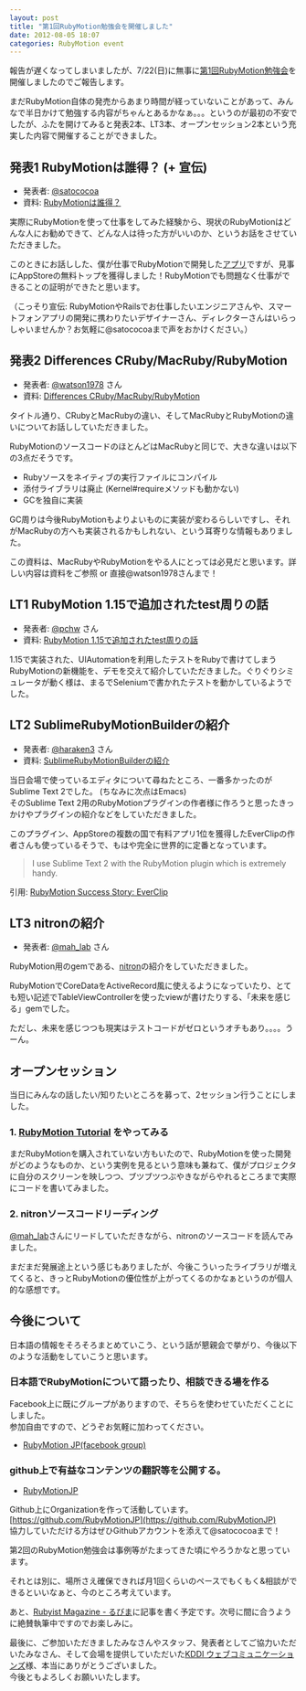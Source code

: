 ```yaml
---
layout: post
title: "第1回RubyMotion勉強会を開催しました"
date: 2012-08-05 18:07
categories: RubyMotion event
---
```

報告が遅くなってしまいましたが、7/22(日)に無事に[第1回RubyMotion勉強会](http://connpass.com/event/665/)を開催しましたのでご報告します。

まだRubyMotion自体の発売からあまり時間が経っていないことがあって、みんなで半日かけて勉強する内容がちゃんとあるかなぁ。。。というのが最初の不安でしたが、ふたを開けてみると発表2本、LT3本、オープンセッション2本という充実した内容で開催することができました。


## 発表1 RubyMotionは誰得？ (+ 宣伝)
- 発表者: [@satococoa](https://twitter.com/satococoa)
- 資料: [RubyMotionは誰得？](https://speakerdeck.com/u/satococoa/p/rubymotion-hashui-de-%3F)

<script async class="speakerdeck-embed" data-id="500b40cf4eac5400020565f7" data-ratio="1.299492385786802" src="//speakerdeck.com/assets/embed.js"></script>

実際にRubyMotionを使って仕事をしてみた経験から、現状のRubyMotionはどんな人にお勧めできて、どんな人は待った方がいいのか、というお話をさせていただきました。

このときにお話しした、僕が仕事でRubyMotionで開発した[アプリ](http://itunes.apple.com/jp/app/batteri-by-dapan/id538707566?mt=8)ですが、見事にAppStoreの無料トップを獲得しました！RubyMotionでも問題なく仕事ができることの証明ができたと思います。  

（こっそり宣伝: RubyMotionやRailsでお仕事したいエンジニアさんや、スマートフォンアプリの開発に携わりたいデザイナーさん、ディレクターさんはいらっしゃいませんか？お気軽に@satococoaまで声をおかけください。）


## 発表2 Differences CRuby/MacRuby/RubyMotion
- 発表者: [@watson1978](https://twitter.com/watson1978) さん
- 資料: [Differences CRuby/MacRuby/RubyMotion](https://speakerdeck.com/u/watson/p/rubymotion)

<script async class="speakerdeck-embed" data-id="500a284b4eac540002002cbe" data-ratio="1.3333333333333333" src="//speakerdeck.com/assets/embed.js"></script>

タイトル通り、CRubyとMacRubyの違い、そしてMacRubyとRubyMotionの違いについてお話ししていただきました。

RubyMotionのソースコードのほとんどはMacRubyと同じで、大きな違いは以下の3点だそうです。

- Rubyソースをネイティブの実行ファイルにコンパイル
- 添付ライブラリは廃止 (Kernel#requireメソッドも動かない)
- GCを独自に実装

GC周りは今後RubyMotionもよりよいものに実装が変わるらしいですし、それがMacRubyの方へも実装されるかもしれない、という耳寄りな情報もありました。

この資料は、MacRubyやRubyMotionをやる人にとっては必見だと思います。詳しい内容は資料をご参照 or 直接@watson1978さんまで！


## LT1 RubyMotion 1.15で追加されたtest周りの話
- 発表者: [@pchw](https://twitter.com/pchw) さん
- 資料: [RubyMotion 1.15で追加されたtest周りの話](https://speakerdeck.com/u/pchw/p/rubymotion-1-dot-15dezhui-jia-saretatestzhou-rifalsehua)

<script async class="speakerdeck-embed" data-id="500eced96005c30002059d98" data-ratio="1.7297297297297298" src="//speakerdeck.com/assets/embed.js"></script>

1.15で実装された、UIAutomationを利用したテストをRubyで書けてしまうRubyMotionの新機能を、デモを交えて紹介していただきました。ぐりぐりシミュレータが動く様は、まるでSeleniumで書かれたテストを動かしているようでした。


## LT2 SublimeRubyMotionBuilderの紹介
- 発表者: [@haraken3](https://twitter.com/haraken3) さん
- 資料: [SublimeRubyMotionBuilderの紹介](https://speakerdeck.com/u/haraken3/p/sublimerubymotionbuilderfalseshao-jie)

<script async class="speakerdeck-embed" data-id="500bf388d4056800020008b7" data-ratio="1.3333333333333333" src="//speakerdeck.com/assets/embed.js"></script>

当日会場で使っているエディタについて尋ねたところ、一番多かったのがSublime Text 2でした。 (ちなみに次点はEmacs)  
そのSublime Text 2用のRubyMotionプラグインの作者様に作ろうと思ったきっかけやプラグインの紹介などをしていただきました。

このプラグイン、AppStoreの複数の国で有料アプリ1位を獲得したEverClipの作者さんも使っているそうで、もはや完全に世界的に定番となっています。

> I use Sublime Text 2 with the RubyMotion plugin which is extremely handy.

引用: [RubyMotion Success Story: EverClip](http://blog.rubymotion.com/post/27906866028/rubymotion-success-story-everclip)


## LT3 nitronの紹介
- 発表者: [@mah_lab](https://twitter.com/mah_lab) さん

RubyMotion用のgemである、[nitron](https://github.com/mattgreen/nitron)の紹介をしていただきました。

RubyMotionでCoreDataをActiveRecord風に使えるようになっていたり、とても短い記述でTableViewControllerを使ったviewが書けたりする、「未来を感じる」gemでした。

ただし、未来を感じつつも現実はテストコードがゼロというオチもあり。。。。うーん。


## オープンセッション
当日にみんなの話したい/知りたいところを募って、2セッション行うことにしました。

### 1. [RubyMotion Tutorial](http://rubymotion-tutorial.com) をやってみる
まだRubyMotionを購入されていない方もいたので、RubyMotionを使った開発がどのようなものか、という実例を見るという意味も兼ねて、僕がプロジェクタに自分のスクリーンを映しつつ、ブツブツつぶやきながらやれるところまで実際にコードを書いてみました。

### 2. nitronソースコードリーディング
[@mah_lab](https://twitter.com/mah_lab)さんにリードしていただきながら、nitronのソースコードを読んでみました。

まだまだ発展途上という感じもありましたが、今後こういったライブラリが増えてくると、きっとRubyMotionの優位性が上がってくるのかなぁというのが個人的な感想です。


## 今後について
日本語の情報をそろそろまとめていこう、という話が懇親会で挙がり、今後以下のような活動をしていこうと思います。

### 日本語でRubyMotionについて語ったり、相談できる場を作る
Facebook上に既にグループがありますので、そちらを使わせていただくことにしました。  
参加自由ですので、どうぞお気軽に加わってください。

- [RubyMotion JP(facebook group)](https://www.facebook.com/groups/149315595198329/)

### github上で有益なコンテンツの翻訳等を公開する。
- [RubyMotionJP](http://rubymotion.jp)

Github上にOrganizationを作って活動しています。[https://github.com/RubyMotionJP](https://github.com/RubyMotionJP)  
協力していただける方はぜひGithubアカウントを添えて@satococoaまで！

第2回のRubyMotion勉強会は事例等がたまってきた頃にやろうかなと思っています。

それとは別に、場所さえ確保できれば月1回くらいのペースでもくもく&相談ができるといいなぁと、今のところ考えています。

あと、[Rubyist Magazine - るびま](http://jp.rubyist.net/magazine/)に記事を書く予定です。次号に間に合うように絶賛執筆中ですのでお楽しみに。

最後に、ご参加いただきましたみなさんやスタッフ、発表者としてご協力いただいたみなさん、そして会場を提供していただいた[KDDI ウェブコミュニケーションズ](http://www.kddi-webcommunications.co.jp)様、本当にありがとうございました。  
今後ともよろしくお願いいたします。
